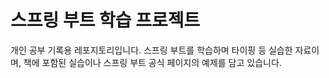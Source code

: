 # 스프링 부트 학습 프로젝트
개인 공부 기록용 레포지토리입니다.
스프링 부트를 학습하며 타이핑 등 실습한 자료이며, 책에 포함된 실습이나 스프링 부트 공식 페이지의 예제를 담고 있습니다.
